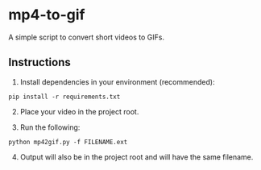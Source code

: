 # mp4-to-gif

A simple script to convert short videos to GIFs.

## Instructions

1. Install dependencies in your environment (recommended):
```commandline
pip install -r requirements.txt
```

2. Place your video in the project root.

3. Run the following:
```commandline
python mp42gif.py -f FILENAME.ext
```

4. Output will also be in the project root and will have the same filename.
